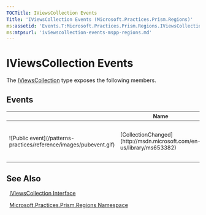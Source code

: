 ```yaml
---
TOCTitle: IViewsCollection Events
Title: 'IViewsCollection Events (Microsoft.Practices.Prism.Regions)'
ms:assetid: 'Events.T:Microsoft.Practices.Prism.Regions.IViewsCollection'
ms:mtpsurl: 'iviewscollection-events-mspp-regions.md'
---
```


# IViewsCollection Events

The [IViewsCollection](/patterns-practices/reference/iviewscollection-interface-mspp-regions) type exposes the following members.

## Events

<table>

<thead>
<tr class="header">
<th> </th>
<th>Name</th>
<th>Description</th>
</tr>
</thead>
<tbody>
<tr class="odd">
<td>![Public event](/patterns-practices/reference/images/pubevent.gif)</td>
<td>[CollectionChanged](http://msdn.microsoft.com/en-us/library/ms653382)</td>
<td><div class="summary">
Occurs when the collection changes.
</div>
(Inherited from [INotifyCollectionChanged](http://msdn.microsoft.com/en-us/library/ms668629).)</td>
</tr>
</tbody>
</table>

## See Also

&nbsp;&nbsp;[IViewsCollection Interface](/patterns-practices/reference/iviewscollection-interface-mspp-regions)

&nbsp;&nbsp;[Microsoft.Practices.Prism.Regions Namespace](/patterns-practices/reference/mspp-regions-namespace)